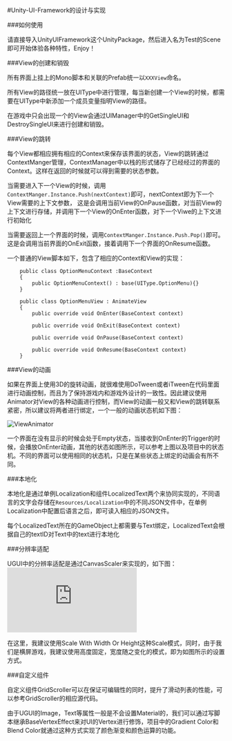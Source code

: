 #Unity-UI-Framework的设计与实现

###如何使用

请直接导入UnityUIFramework这个UnityPackage，然后进入名为Test的Scene即可开始体验各种特性，Enjoy！

###View的创建和销毁

所有界面上挂上的Mono脚本和关联的Prefab统一以`XXXView`命名。

所有View的路径统一放在UIType中进行管理，每当新创建一个View的时候，都需要在UIType中新添加一个成员变量指明View的路径。

在游戏中只会出现一个的View会通过UIManager中的GetSingleUI和DestroySingleUI来进行创建和销毁。

###View的跳转

每个View都相应拥有相应的Context来保存该界面的状态，View的跳转通过ContextManger管理，ContextManager中以栈的形式储存了已经经过的界面的Context。这样在返回的时候就可以得到需要的状态参数。

当需要进入下一个View的时候，调用`ContextManger.Instance.Push(nextContext)`即可，nextContext即为下一个View需要的上下文参数， 这是会调用当前View的OnPause函数，对当前View的上下文进行存储，并调用下一个View的OnEnter函数，对下一个Viwe的上下文进行初始化

当需要返回上一个界面的时候，调用`ContextManger.Instance.Push.Pop()`即可。这是会调用当前界面的OnExit函数，接着调用下一个界面的OnResume函数。

一个普通的View脚本如下，包含了相应的Context和View的实现：
```
    public class OptionMenuContext :BaseContext
    {
        public OptionMenuContext() : base(UIType.OptionMenu){}
    }

    public class OptionMenuView : AnimateView
    {
        public override void OnEnter(BaseContext context)

        public override void OnExit(BaseContext context)

        public override void OnPause(BaseContext context)

        public override void OnResume(BaseContext context)
    }
```

###View的动画

如果在界面上使用3D的旋转动画，就很难使用DoTween或者iTween在代码里面进行动画控制，而且为了保持游戏内和游戏外设计的一致性。因此建议使用Animator对View的各种动画进行控制，而View的动画一般又和View的跳转联系紧密，所以建议将两者进行绑定，一个一般的动画状态机如下图：

![ViewAnimator](http://images.cnblogs.com/cnblogs_com/neverdie/688179/o_ViewAnimator_resizeSmall_width=1920.png)

一个界面在没有显示的时候会处于Empty状态，当接收到OnEnter的Trigger的时候，会播放OnEnter动画，其他的状态如图所示，可以参考上图以及项目中的状态机。不同的界面可以使用相同的状态机，只是在某些状态上绑定的动画会有所不同。

###本地化

本地化是通过单例Localization和组件LocalizedText两个来协同实现的，不同语言的文字会存储在`Resources/Localization`中的不同JSON文件中，在单例Localization中配置后语言之后，即可读入相应的JSON文件。

每个LocalizedText所在的GameObject上都需要与Text绑定，LocalizedText会根据自己的textID对Text中的text进行本地化

###分辨率适配

UGUI中的分辨率适配是通过CanvasScaler来实现的，如下图：
![CanvasScaler](http://www.cnblogs.com/neverdie/gallery/image/159854.html)

在这里，我建议使用Scale With Width Or Height这种Scale模式，同时，由于我们是横屏游戏，我建议使用高度固定，宽度随之变化的模式，即为如图所示的设置方式。

###自定义组件

自定义组件GridScroller可以在保证可编辑性的同时，提升了滑动列表的性能，可以参考GridScroller的相应源代码。

由于UGUI的Image，Text等属性一般是不会设置Material的，我们可以通过写脚本继承BaseVertexEffect来对UI的Vertex进行修饰，项目中的Gradient Color和Blend Color就通过这种方式实现了颜色渐变和颜色运算的功能。

